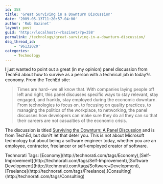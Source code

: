 ```yaml
---
id: 358
title: 'Great Surviving in a Downturn Discussion'
date: '2009-05-13T11:20:57-04:00'
author: 'Rob Bazinet'
layout: post
guid: 'http://localhost/~rbazinet/?p=358'
permalink: /technology/great-surviving-in-a-downturn-discussion/
dsq_thread_id:
    - '96132020'
categories:
    - Technology
---
```


I just wanted to point out a great (in my opinion) panel discussion from TechEd about how to survive as a person with a technical job in today?s economy. From the TechEd site:

> Times are hard--we all know that. With companies laying people off left and right, this panel discusses specific ways to stay relevant, stay engaged, and frankly, stay employed during the economic downturn. From technologies to focus on, to focusing on quality practices, to managing the politics of the workplace, to networking, the panel discusses how developers can make sure they do all they can so that their careers are not casualties of the economic crisis.

The discussion is titled [Surviving the Downturn: A Panel Discussion](http://itc.conversationsnetwork.org/shows/detail4096.html) and is from TechEd, but don?t let that deter you. This is not about Microsoft technology but about being a software engineer today, whether you are an employee, contractor, freelancer or self-employed creator of software.

<div class="wlWriterEditableSmartContent" id="scid:0767317B-992E-4b12-91E0-4F059A8CECA8:83c96505-6047-4456-9b15-7fab0135b2c2" style="padding-bottom: 0px; margin: 0px; padding-left: 0px; padding-right: 0px; display: inline; float: none; padding-top: 0px">Technorati Tags: [Economy](http://technorati.com/tags/Economy),[Self-Improvement](http://technorati.com/tags/Self-Improvement),[Software Development](http://technorati.com/tags/Software+Development),[Freelance](http://technorati.com/tags/Freelance),[Consulting](http://technorati.com/tags/Consulting)</div>